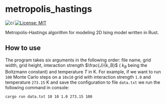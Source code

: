 # metropolis_hastings
![ci](https://github.com/dannasman/metropolis_hastings/actions/workflows/rust.yml/badge.svg)
[![License: MIT](https://img.shields.io/badge/License-MIT-green.svg)](https://opensource.org/licenses/MIT)

Metropolis-Hastings algorithm for modeling 2D Ising model written in Rust.

## How to use
The program takes six arguments in the following order: file name, grid width, grid height, interaction strength $\frac{J}{k_B}$ ( $k_B$ being the Boltzmann constant) and temperature $T$ in K. For example, if we want to run `100` Monte Carlo steps on a `10x10` grid with interaction strength `1.0` and temperature `273.15` K and save the configuration to file `data.txt` we run the following command in console:
```
cargo run data.txt 10 10 1.0 273.15 100
```
